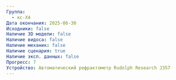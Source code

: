 ```yaml
---
Группа:
  - кс-Х4
Дата окончания: 2025-06-30
Исходники: false
Наличие 3D модели: false
Наличие видоса: false
Наличие механик: false
Наличие сценария: true
Наличие эксп. данных: false
Прогресс: 7
Устройство: Автоматический рефрактометр Rudolph Research J357
---
```

